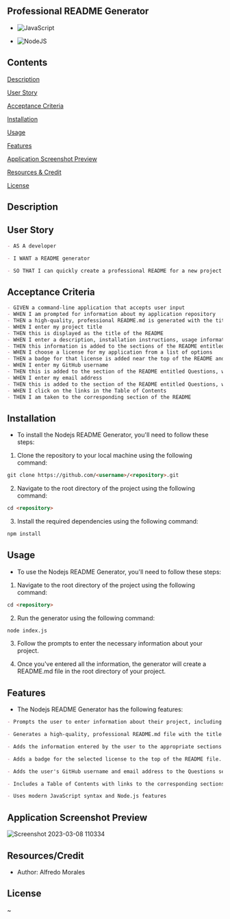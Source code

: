 ## Professional README Generator

- ![JavaScript](https://img.shields.io/badge/javascript-%23323330.svg?style=for-the-badge&logo=javascript&logoColor=%23F7DF1E)

- ![NodeJS](https://img.shields.io/badge/node.js-6DA55F?style=for-the-badge&logo=node.js&logoColor=white)

## Contents

[Description](#description)

[User Story](#user-story)

[Acceptance Criteria](#acceptance-criteria)

[Installation](#installation)

[Usage](#usage)

[Features](#features)

[Application Screenshot Preview](#application-screenshot-preview)

[Resources & Credit](#resourcescredit)

[License](#license)

## Description

## User Story

```md
- AS A developer

- I WANT a README generator

- SO THAT I can quickly create a professional README for a new project
```

## Acceptance Criteria

```md
- GIVEN a command-line application that accepts user input
- WHEN I am prompted for information about my application repository
- THEN a high-quality, professional README.md is generated with the title of my project and sections entitled Description, Table of Contents, Installation, Usage, License, Contributing, Tests, and Questions
- WHEN I enter my project title
- THEN this is displayed as the title of the README
- WHEN I enter a description, installation instructions, usage information, contribution guidelines, and test instructions
- THEN this information is added to the sections of the README entitled Description, Installation, Usage, Contributing, and Tests
- WHEN I choose a license for my application from a list of options
- THEN a badge for that license is added near the top of the README and a notice is added to the section of the README entitled License that explains which license the application is covered under
- WHEN I enter my GitHub username
- THEN this is added to the section of the README entitled Questions, with a link to my GitHub profile
- WHEN I enter my email address
- THEN this is added to the section of the README entitled Questions, with instructions on how to reach me with additional questions
- WHEN I click on the links in the Table of Contents
- THEN I am taken to the corresponding section of the README
```

## Installation

- To install the Nodejs README Generator, you'll need to follow these steps:

1. Clone the repository to your local machine using the following command:

```md
git clone https://github.com/<username>/<repository>.git
```

2. Navigate to the root directory of the project using the following command:

```md
cd <repository>
```

3. Install the required dependencies using the following command:

```md
npm install
```

## Usage

- To use the Nodejs README Generator, you'll need to follow these steps:

1. Navigate to the root directory of the project using the following command:

```md
cd <repository>
```

2. Run the generator using the following command:

```md
node index.js
```

3. Follow the prompts to enter the necessary information about your project.

4. Once you've entered all the information, the generator will create a README.md file in the root directory of your project.

## Features

- The Nodejs README Generator has the following features:

```md
- Prompts the user to enter information about their project, including the project title, description, installation instructions, usage information, contribution guidelines, test instructions, license, GitHub username, and email address.

- Generates a high-quality, professional README.md file with the title of the project and sections entitled Description, Table of Contents, Installation, Usage, License, Contributing, Tests, and Questions.

- Adds the information entered by the user to the appropriate sections of the README file.

- Adds a badge for the selected license to the top of the README file.

- Adds the user's GitHub username and email address to the Questions section of the README file, with a link to the user's GitHub profile and instructions on how to reach the user with additional questions.

- Includes a Table of Contents with links to the corresponding sections of the README file.

- Uses modern JavaScript syntax and Node.js features
```

## Application Screenshot Preview

![Screenshot 2023-03-08 110334](https://user-images.githubusercontent.com/113931387/223765125-48b1d404-b40e-4827-b456-ef84795db652.png)


## Resources/Credit

- Author: Alfredo Morales

## License
~
